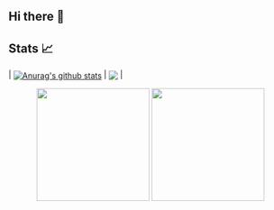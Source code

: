 ## Hi there 👋
## Stats 📈
| <a href="https://github.com/JackismyShephard/github-readme-stats"><img align="center" src="https://github-readme-stats.vercel.app/api?username=JackismyShephard&show_icons=true&include_all_commits=true&theme=buefy&hide_border=true" alt="Anurag's github stats" /></a> | <a href="https://github.com/JackismyShephard/github-readme-stats"><img align="center" src="https://github-readme-stats.vercel.app/api/top-langs/?username=JackismyShephard&layout=compact&theme=buefy&hide_border=true" /></a> |

<p align="center">
  <img height="200" src="https://github-readme-stats.vercel.app/api?username=JackismyShephard&count_private=true&include_all_commits=true&show_icons=true&custom_title=j178%27s%20GitHub%20stats" />
  <img height="200" src="https://github-readme-stats.vercel.app/api/top-langs/?username=JackismyShephard&theme=default&show_icons=true&count_privat4=false" />
</p>

<!--
**JackismyShephard/JackismyShephard** is a ✨ _special_ ✨ repository because its `README.md` (this file) appears on your GitHub profile.

Here are some ideas to get you started:

- 🔭 I’m currently working on ...
- 🌱 I’m currently learning ...
- 👯 I’m looking to collaborate on ...
- 🤔 I’m looking for help with ...
- 💬 Ask me about ...
- 📫 How to reach me: ...
- ⚡ Fun fact: ...
-->
